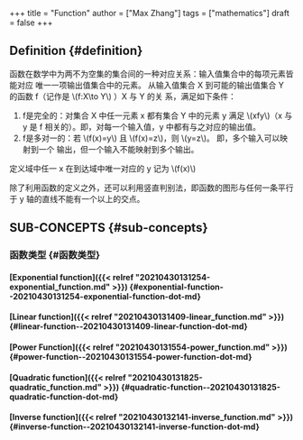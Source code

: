 +++
title = "Function"
author = ["Max Zhang"]
tags = ["mathematics"]
draft = false
+++

## Definition {#definition}

函数在数学中为两不为空集的集合间的一种对应关系：输入值集合中的每项元素皆能对应
唯一一项输出值集合中的元素。
从输入值集合 X 到可能的输出值集合 Y 的函数 f（记作是 \\(f:X\to Y\\) ）X 与 Y 的关
系，满足如下条件：

1.  f是完全的：对集合 X 中任一元素 x 都有集合 Y 中的元素 y 满足 \\(xfy\\)（x 与 y
    是 f 相关的）。即，对每一个输入值，y 中都有与之对应的输出值。
2.  f是多对一的：若 \\(f(x)=y\\) 且 \\(f(x)=z\\)，则 \\(y=z\\)。 即，多个输入可以映射到一个
    输出，但一个输入不能映射到多个输出。

定义域中任一 x 在到达域中唯一对应的 y 记为 \\(f(x)\\)

除了利用函数的定义之外，还可以利用竖直判别法，即函数的图形与任何一条平行于 y
轴的直线不能有一个以上的交点。


## SUB-CONCEPTS {#sub-concepts}


### 函数类型 {#函数类型}


#### [Exponential function]({{< relref "20210430131254-exponential_function.md" >}}) {#exponential-function--20210430131254-exponential-function-dot-md}


#### [Linear function]({{< relref "20210430131409-linear_function.md" >}}) {#linear-function--20210430131409-linear-function-dot-md}


#### [Power Function]({{< relref "20210430131554-power_function.md" >}}) {#power-function--20210430131554-power-function-dot-md}


#### [Quadratic function]({{< relref "20210430131825-quadratic_function.md" >}}) {#quadratic-function--20210430131825-quadratic-function-dot-md}


#### [Inverse function]({{< relref "20210430132141-inverse_function.md" >}}) {#inverse-function--20210430132141-inverse-function-dot-md}
